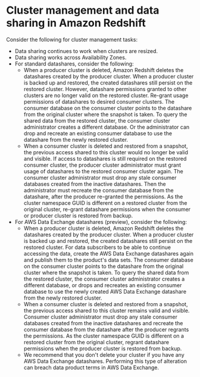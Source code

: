 # Cluster management and data sharing in Amazon Redshift<a name="cluster-mgmt"></a>

Consider the following for cluster management tasks:
+ Data sharing continues to work when clusters are resized\.
+ Data sharing works across Availability Zones\.
+ For standard datashares, consider the following:
  + When a producer cluster is deleted, Amazon Redshift deletes the datashares created by the producer cluster\. When a producer cluster is backed up and restored, the created datashares still persist on the restored cluster\. However, datashare permissions granted to other clusters are no longer valid on the restored cluster\. Re\-grant usage permissions of datashares to desired consumer clusters\. The consumer database on the consumer cluster points to the datashare from the original cluster where the snapshot is taken\. To query the shared data from the restored cluster, the consumer cluster administrator creates a different database\. Or the administrator can drop and recreate an existing consumer database to use the datashare from the newly restored cluster\.
  + When a consumer cluster is deleted and restored from a snapshot, the previous access shared to this cluster would no longer be valid and visible\. If access to datashares is still required on the restored consumer cluster, the producer cluster administrator must grant usage of datashares to the restored consumer cluster again\. The consumer cluster administrator must drop any stale consumer databases created from the inactive datashares\. Then the administrator must recreate the consumer database from the datashare, after the producer re\-granted the permissions\. As the cluster namespace GUID is different on a restored cluster from the original cluster, re\-grant datashare permissions when the consumer or producer cluster is restored from backup\.
+ For AWS Data Exchange datashares \(preview\), consider the following:
  + When a producer cluster is deleted, Amazon Redshift deletes the datashares created by the producer cluster\. When a producer cluster is backed up and restored, the created datashares still persist on the restored cluster\. For data subscribers to be able to continue accessing the data, create the AWS Data Exchange datashares again and publish them to the product's data sets\. The consumer database on the consumer cluster points to the datashare from the original cluster where the snapshot is taken\. To query the shared data from the restored cluster, the consumer cluster administrator creates a different database, or drops and recreates an existing consumer database to use the newly created AWS Data Exchange datashare from the newly restored cluster\.
  + When a consumer cluster is deleted and restored from a snapshot, the previous access shared to this cluster remains valid and visible\. Consumer cluster administrator must drop any stale consumer databases created from the inactive datashares and recreate the consumer database from the datashare after the producer regrants the permissions\. As the cluster namespace GUID is different on a restored cluster from the original cluster, regrant datashare permissions when the producer cluster is restored from backup\.
  + We recommend that you don't delete your cluster if you have any AWS Data Exchange datashares\. Performing this type of alteration can breach data product terms in AWS Data Exchange\.